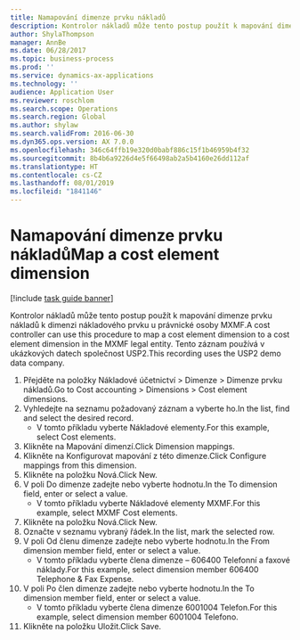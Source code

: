 ```yaml
---
title: Namapování dimenze prvku nákladů
description: Kontrolor nákladů může tento postup použít k mapování dimenze prvku nákladů k dimenzi nákladového prvku u právnické osoby MXMF.
author: ShylaThompson
manager: AnnBe
ms.date: 06/28/2017
ms.topic: business-process
ms.prod: ''
ms.service: dynamics-ax-applications
ms.technology: ''
audience: Application User
ms.reviewer: roschlom
ms.search.scope: Operations
ms.search.region: Global
ms.author: shylaw
ms.search.validFrom: 2016-06-30
ms.dyn365.ops.version: AX 7.0.0
ms.openlocfilehash: 346c64ffb19e320d0babf886c15f1b46959b4f32
ms.sourcegitcommit: 8b4b6a9226d4e5f66498ab2a5b4160e26dd112af
ms.translationtype: HT
ms.contentlocale: cs-CZ
ms.lasthandoff: 08/01/2019
ms.locfileid: "1841146"
---
```

# <a name="map-a-cost-element-dimension"></a><span data-ttu-id="ab84c-103">Namapování dimenze prvku nákladů</span><span class="sxs-lookup"><span data-stu-id="ab84c-103">Map a cost element dimension</span></span>

[!include [task guide banner](../../includes/task-guide-banner.md)]

<span data-ttu-id="ab84c-104">Kontrolor nákladů může tento postup použít k mapování dimenze prvku nákladů k dimenzi nákladového prvku u právnické osoby MXMF.</span><span class="sxs-lookup"><span data-stu-id="ab84c-104">A cost controller can use this procedure to map a cost element dimension to a cost element dimension in the MXMF legal entity.</span></span> <span data-ttu-id="ab84c-105">Tento záznam používá v ukázkových datech společnost USP2.</span><span class="sxs-lookup"><span data-stu-id="ab84c-105">This recording uses the USP2 demo data company.</span></span>

1. <span data-ttu-id="ab84c-106">Přejděte na položky Nákladové účetnictví > Dimenze > Dimenze prvku nákladů.</span><span class="sxs-lookup"><span data-stu-id="ab84c-106">Go to Cost accounting > Dimensions > Cost element dimensions.</span></span>
2. <span data-ttu-id="ab84c-107">Vyhledejte na seznamu požadovaný záznam a vyberte ho.</span><span class="sxs-lookup"><span data-stu-id="ab84c-107">In the list, find and select the desired record.</span></span>
    * <span data-ttu-id="ab84c-108">V tomto příkladu vyberte Nákladové elementy.</span><span class="sxs-lookup"><span data-stu-id="ab84c-108">For this example, select Cost elements.</span></span>  
3. <span data-ttu-id="ab84c-109">Klikněte na Mapování dimenzí.</span><span class="sxs-lookup"><span data-stu-id="ab84c-109">Click Dimension mappings.</span></span>
4. <span data-ttu-id="ab84c-110">Klikněte na Konfigurovat mapování z této dimenze.</span><span class="sxs-lookup"><span data-stu-id="ab84c-110">Click Configure mappings from this dimension.</span></span>
5. <span data-ttu-id="ab84c-111">Klikněte na položku Nová.</span><span class="sxs-lookup"><span data-stu-id="ab84c-111">Click New.</span></span>
6. <span data-ttu-id="ab84c-112">V poli Do dimenze zadejte nebo vyberte hodnotu.</span><span class="sxs-lookup"><span data-stu-id="ab84c-112">In the To dimension field, enter or select a value.</span></span>
    * <span data-ttu-id="ab84c-113">V tomto příkladu vyberte Nákladové elementy MXMF.</span><span class="sxs-lookup"><span data-stu-id="ab84c-113">For this example, select MXMF Cost elements.</span></span>  
7. <span data-ttu-id="ab84c-114">Klikněte na položku Nová.</span><span class="sxs-lookup"><span data-stu-id="ab84c-114">Click New.</span></span>
8. <span data-ttu-id="ab84c-115">Označte v seznamu vybraný řádek.</span><span class="sxs-lookup"><span data-stu-id="ab84c-115">In the list, mark the selected row.</span></span>
9. <span data-ttu-id="ab84c-116">V poli Od členu dimenze zadejte nebo vyberte hodnotu.</span><span class="sxs-lookup"><span data-stu-id="ab84c-116">In the From dimension member field, enter or select a value.</span></span>
    * <span data-ttu-id="ab84c-117">V tomto příkladu vyberte člena dimenze – 606400 Telefonní a faxové náklady.</span><span class="sxs-lookup"><span data-stu-id="ab84c-117">For this example, select dimension member 606400 Telephone & Fax Expense.</span></span>  
10. <span data-ttu-id="ab84c-118">V poli Po člen dimenze zadejte nebo vyberte hodnotu.</span><span class="sxs-lookup"><span data-stu-id="ab84c-118">In the To dimension member field, enter or select a value.</span></span>
    * <span data-ttu-id="ab84c-119">V tomto příkladu vyberte člena dimenze 6001004 Telefon.</span><span class="sxs-lookup"><span data-stu-id="ab84c-119">For this example, select dimension member 6001004 Telefono.</span></span>  
11. <span data-ttu-id="ab84c-120">Klikněte na položku Uložit.</span><span class="sxs-lookup"><span data-stu-id="ab84c-120">Click Save.</span></span>

